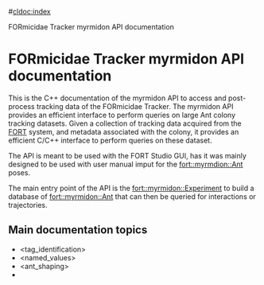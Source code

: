 #<cldoc:index>

FORmicidae Tracker myrmidon API documentation

# FORmicidae Tracker myrmidon API documentation

This is the C++ documentation of the myrmidon API to access and
post-process tracking data of the FORmicidae Tracker. The myrmidon API
provides an efficient interface to perform queries on large Ant colony
tracking datasets. Given a collection of tracking data acquired from
the [FORT](https://github.com/formicidae-tracker) system, and metadata
associated with the colony, it provides an efficient C/C++ interface
to perform queries on these dataset.

The API is meant to be used with the FORT Studio GUI, has it was
mainly designed to be used with user manual imput for the
<fort::myrmdion::Ant> poses.

The main entry point of the API is the <fort::myrmidon::Experiment> to
build a database of <fort::myrmidon::Ant> that can then be queried for
interactions or trajectories.

## Main documentation topics

  * <tag_identification>
  * <named_values>
  * <ant_shaping>
  * <zoning>
